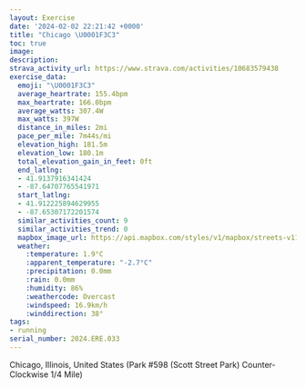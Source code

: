 ```yaml
---
layout: Exercise
date: '2024-02-02 22:21:42 +0000'
title: "Chicago \U0001F3C3"
toc: true
image:
description:
strava_activity_url: https://www.strava.com/activities/10683579438
exercise_data:
  emoji: "\U0001F3C3"
  average_heartrate: 155.4bpm
  max_heartrate: 166.0bpm
  average_watts: 307.4W
  max_watts: 397W
  distance_in_miles: 2mi
  pace_per_mile: 7m44s/mi
  elevation_high: 181.5m
  elevation_low: 180.1m
  total_elevation_gain_in_feet: 0ft
  end_latlng:
  - 41.9137916341424
  - -87.64707765541971
  start_latlng:
  - 41.912225894629955
  - -87.65307172201574
  similar_activities_count: 9
  similar_activities_trend: 0
  mapbox_image_url: https://api.mapbox.com/styles/v1/mapbox/streets-v11/static/path-5+787af2-1.0(i%7Bx~Fdl~uOAyAAMQ%5DCMdBcCb%40s%40NeA%3FoBJI%40G%40%7B%40FCVAEgK%40c%40Au%40B%5BEa%40%3FiBI%7BCBuADWFMPKRULEREr%40BBD%40PBxBAtABn%40HVLNPHRBpAKZSJUBQ%3Fk%40GoCGUMQQISCqAHOJQVGTAPD%60DDVLPTNPDfAIPETOJQBO%3FSEeDK%5BMQSIKAg%40%40o%40HOHMPIb%40AhBBx%40DVJRNNTHbAERCTOPUBO%40QA%7DAGsAGSMQQISCoAJOHQTEXAfB%40p%40Df%40HRNNJDRBvAIJGTU%40GBs%40GkCCWQ%5BIGUI%5BCqA%40u%40Om%40BmA%3F_%40Ji%40KqAFy%40%40%7DCBaACaBDa%40DEJDhH),pin-s-s+e5b22e(-87.65139,41.91173),pin-s-f+89ae00(-87.64523000000001,41.913820000000015)/auto/800x800?access_token=pk.eyJ1Ijoiam9zaGJlY2ttYW4iLCJhIjoiY205eWR2aDd1MWZ6djJrbXc4a3M0bWZleiJ9.XiG9OWkNcZk2QzjJbxLB4A
  weather:
    :temperature: 1.9°C
    :apparent_temperature: "-2.7°C"
    :precipitation: 0.0mm
    :rain: 0.0mm
    :humidity: 86%
    :weathercode: Overcast
    :windspeed: 16.9km/h
    :winddirection: 38°
tags:
- running
serial_number: 2024.ERE.033
---
```

Chicago, Illinois, United States (Park #598 (Scott Street Park) Counter-Clockwise 1/4 Mile)
